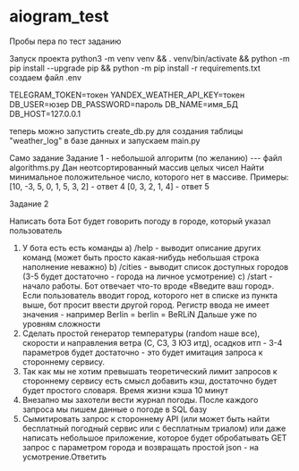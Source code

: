 # aiogram_test
Пробы пера по тест заданию

Запуск проекта
python3 -m venv venv && . venv/bin/activate && python -m pip install --upgrade pip && python -m pip install -r requirements.txt
создаем файл .env

TELEGRAM_TOKEN=токен
YANDEX_WEATHER_API_KEY=токен
DB_USER=юзер
DB_PASSWORD=пароль
DB_NAME=имя_БД
DB_HOST=127.0.0.1

теперь можно запустить create_db.py  для создания таблицы "weather_log" в базе данных
и запускаем main.py

Само задание
Задание 1 - небольшой алгоритм (по желанию) --- файл algorithms.py
Дан неотсортированный массив целых чисел
Найти минимальное положительное число, которого нет в массиве.
Примеры:
[10, -3, 5, 0, 1, 5, 3, 2] - ответ 4
[0, 3, 2, 1, 4] - ответ 5

Задание 2

Написать бота
Бот будет говорить погоду в городе, который указал пользователь
1) У бота есть есть команды
а) /help - выводит описание других команд (может быть просто какая-нибудь небольшая строка наполнение неважно)
b) /cities - выводит список доступных городов (3-5 будет достаточно - города на личное усмотрение)
c) /start - начало работы. Бот отвечает что-то вроде «Введите ваш город». Если пользователь вводит город, которого нет в списке из пункта выше, бот просит ввести другой город. Регистр ввода не имеет значения - например Berlin = berlin = BeRLiN
Дальше уже по уровням сложности
1) Сделать простой генератор температуры (random наше все), скорости и направления ветра (С, СЗ, З ЮЗ итд), осадков итп - 3-4 параметров будет достаточно - это будет имитация запроса к стороннему сервису.
2) Так как мы не хотим превышать теоретический лимит запросов к стороннему сервису есть смысл добавить кэш, достаточно будет будет простого словаря. Время жизни кэша 10 минут
3) Внезапно мы захотели вести журнал погоды. После каждого запроса мы пишем данные о погоде в SQL базу
4) Сымитировать запрос к стороннему API (или может быть найти бесплатный погодный сервис или с бесплатным триалом) или даже написать небольшое приложение, которое будет обробатывать GET запрос с параметром города и возвращать простой json - на усмотрение.Ответить
